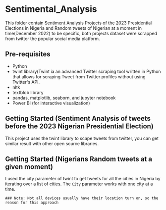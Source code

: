 # Sentimental_Analysis

This folder contain Sentiment Analysis Projects of the 2023 Presidential Elections in Nigeria and Random tweets of Nigerian at a moment in time(December 2022) to be specific, both projects dataset were scrapped from twitter the popular social media platform.

## Pre-requisites
 - Python
 - twint library(Twint ia an advanced Twitter scraping tool written in Python that allows for scraping Tweet from Twitter profiles without using Twitter's API.
 - nltk
 - textblob library
 - pandas, matplotlib, seaborn, and jupyter notebook
 - Power BI (for interactive visualization)

## Getting Started (Sentiment Analysis of tweets before the 2023 Nigerian Presidential Election)

This project uses the twint library to scape tweets from twitter, you can get similar result with other open source libraries.

## Getting Started (Nigerians Random tweets at a given moment)

I used the city parameter of twint to get tweets for all the cities in Nigeria by iterating over a list of cities. The `City` parameter works with one city at a time.

	### Note: Not all devices usually have their location turn on, so the reason for this approach
